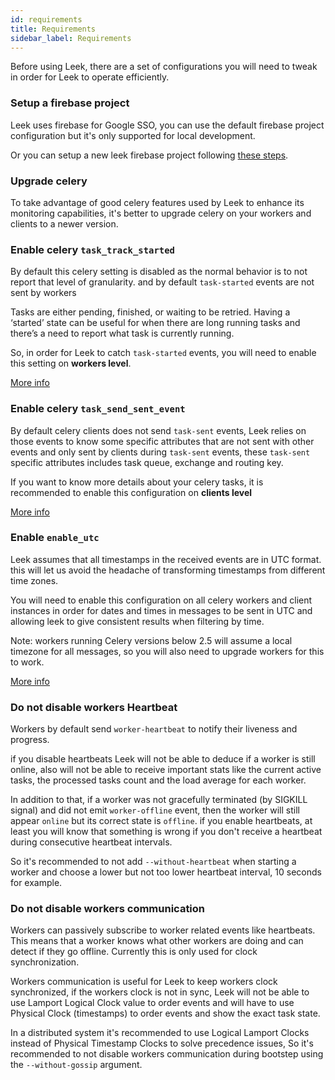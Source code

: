```yaml
---
id: requirements
title: Requirements
sidebar_label: Requirements
---
```


Before using Leek, there are a set of configurations you will need to tweak in order for Leek to operate efficiently.

### Setup a firebase project

Leek uses firebase for Google SSO, you can use the default firebase project configuration but it's only supported for 
local development.

Or you can setup a new leek firebase project following [these steps](/docs/getting-started/firebase).

### Upgrade celery

To take advantage of good celery features used by Leek to enhance its monitoring capabilities, it's better to upgrade 
celery on your workers and clients to a newer version.

### Enable celery `task_track_started`

By default this celery setting is disabled as the normal behavior is to not report that level of granularity. and by
default `task-started` events are not sent by workers

Tasks are either pending, finished, or waiting to be retried. Having a ‘started’ state can be useful for when there are 
long running tasks and there’s a need to report what task is currently running.

So, in order for Leek to catch `task-started` events, you will need to enable this setting on **workers level**.

[More info](https://docs.celeryproject.org/en/stable/userguide/configuration.html#task-track-started)

### Enable celery `task_send_sent_event`

By default celery clients does not send `task-sent` events, Leek relies on those events to know some specific attributes 
that are not sent with other events and only sent by clients during `task-sent` events, these `task-sent` specific 
attributes includes task queue, exchange and routing key.

If you want to know more details about your celery tasks, it is recommended to enable this configuration on **clients level**

[More info](https://docs.celeryproject.org/en/stable/userguide/configuration.html#task-send-sent-event)

### Enable `enable_utc`

Leek assumes that all timestamps in the received events are in UTC format. this will let us avoid the headache of 
transforming timestamps from different time zones.

You will need to enable this configuration on all celery workers and client instances in order for dates and times in 
messages to be sent in UTC and allowing leek to give consistent results when filtering by time.

Note: workers running Celery versions below 2.5 will assume a local timezone for all messages, so you will also 
need to upgrade workers for this to work.

[More info](https://docs.celeryproject.org/en/stable/userguide/configuration.html#enable-utc)

### Do not disable workers Heartbeat

Workers by default send `worker-heartbeat` to notify their liveness and progress.

if you disable heartbeats Leek will not be able to deduce if a worker is still online, also will not be able to receive 
important stats like the current active tasks, the processed tasks count and the load average for each worker.

In addition to that, if a worker was not gracefully terminated (by SIGKILL signal) and did not emit `worker-offline` 
event, then the worker will still appear `online` but its correct state is `offline`. if you enable heartbeats, at least
you will know that something is wrong if you don't receive a heartbeat during consecutive heartbeat intervals.

So it's recommended to not add `--without-heartbeat` when starting a worker and choose a lower but not too lower 
heartbeat interval, 10 seconds for example.

### Do not disable workers communication

Workers can passively subscribe to worker related events like heartbeats. This means that a worker knows what other 
workers are doing and can detect if they go offline. Currently this is only used for clock synchronization.

Workers communication is useful for Leek to keep workers clock synchronized, if the workers clock is not in sync, Leek 
will not be able to use Lamport Logical Clock value to order events and will have to use Physical Clock (timestamps) to
order events and show the exact task state.

In a distributed system it's recommended to use Logical Lamport Clocks instead of Physical Timestamp Clocks to solve 
precedence issues, So it's recommended to not disable workers communication during bootstep using the `--without-gossip` 
argument.

